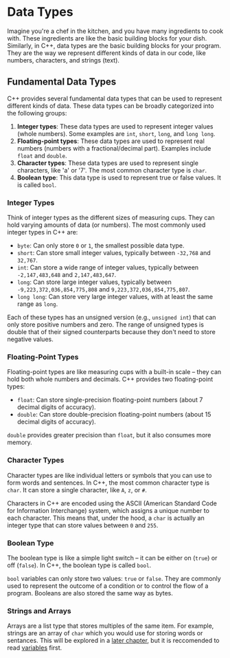 # Data Types

Imagine you're a chef in the kitchen, and you have many ingredients to cook with. These ingredients are like the basic building blocks for your dish. Similarly, in C++, data types are the basic building blocks for your program. They are the way we represent different kinds of data in our code, like numbers, characters, and strings (text).

## Fundamental Data Types

C++ provides several fundamental data types that can be used to represent different kinds of data. These data types can be broadly categorized into the following groups:

1. **Integer types**: These data types are used to represent integer values (whole numbers). Some examples are `int`, `short`, `long`, and `long long`.
2. **Floating-point types**: These data types are used to represent real numbers (numbers with a fractional/decimal part). Examples include `float` and `double`.
3. **Character types**: These data types are used to represent single characters, like 'a' or '7'. The most common character type is `char`.
4. **Boolean type**: This data type is used to represent true or false values. It is called `bool`.

### Integer Types

Think of integer types as the different sizes of measuring cups. They can hold varying amounts of data (or numbers). The most commonly used integer types in C++ are:

- `byte`: Can only store `0` or `1`, the smallest possible data type.
- `short`: Can store small integer values, typically between `-32,768` and `32,767`.
- `int`: Can store a wide range of integer values, typically between `-2,147,483,648` and `2,147,483,647`.
- `long`: Can store large integer values, typically between `-9,223,372,036,854,775,808` and `9,223,372,036,854,775,807`.
- `long long`: Can store very large integer values, with at least the same range as `long`.

Each of these types has an unsigned version (e.g., `unsigned int`) that can only store positive numbers and zero. The range of unsigned types is double that of their signed counterparts because they don't need to store negative values.

### Floating-Point Types

Floating-point types are like measuring cups with a built-in scale – they can hold both whole numbers and decimals. C++ provides two floating-point types:

- `float`: Can store single-precision floating-point numbers (about 7 decimal digits of accuracy).
- `double`: Can store double-precision floating-point numbers (about 15 decimal digits of accuracy).

`double` provides greater precision than `float`, but it also consumes more memory.

### Character Types

Character types are like individual letters or symbols that you can use to form words and sentences. In C++, the most common character type is `char`. It can store a single character, like `A`, `z`, or `#`.

Characters in C++ are encoded using the ASCII (American Standard Code for Information Interchange) system, which assigns a unique number to each character. This means that, under the hood, a `char` is actually an integer type that can store values between `0` and `255`.

### Boolean Type

The boolean type is like a simple light switch – it can be either on (`true`) or off (`false`). In C++, the boolean type is called `bool`.

`bool` variables can only store two values: `true` or `false`. They are commonly used to represent the outcome of a condition or to control the flow of a program. Booleans are also stored the same way as bytes.

### Strings and Arrays
Arrays are a list type that stores multiples of the same item. For example, strings are an array of `char` which you would use for storing words or sentances.
This will be explored in a [later chapter](./strings_and_arrays.md), but it is reccomended to read [variables](./variables.md) first.
